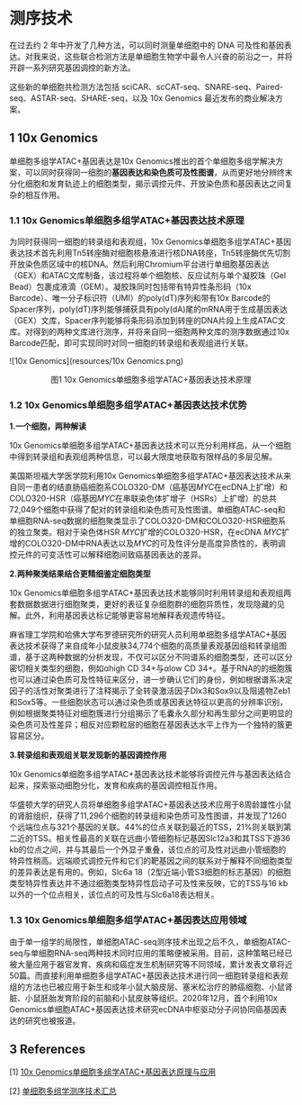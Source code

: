 # 测序技术

在过去约 2 年中开发了几种方法，可以同时测量单细胞中的 DNA 可及性和基因表达。对我来说，这些联合检测方法是单细胞生物学中最令人兴奋的前沿之一，并将开辟一系列研究基因调控的新方法。

这些新的单细胞共检测方法包括 sciCAR、scCAT-seq、SNARE-seq、Paired-seq、ASTAR-seq、SHARE-seq，以及 10x Genomics 最近发布的商业解决方案。

## 1 10x Genomics

单细胞多组学ATAC+基因表达是10x Genomics推出的首个单细胞多组学解决方案，可以同时获得同一细胞的**基因表达和染色质可及性图谱**，从而更好地分辨终末分化细胞和发育轨迹上的细胞类型，揭示调控元件、开放染色质和基因表达之间复杂的相互作用。

### 1.1 10x Genomics单细胞多组学ATAC+基因表达技术原理

为同时获得同一细胞的转录组和表观组，10x Genomics单细胞多组学ATAC+基因表达技术首先利用Tn5转座酶对细胞核悬液进行核DNA转座，Tn5转座酶优先切割开放染色质区域中的核DNA。然后利用Chromium平台进行单细胞基因表达（GEX）和ATAC文库制备，该过程将单个细胞核、反应试剂与单个凝胶珠（Gel Bead）包裹成液滴（GEM）。凝胶珠同时包括带有特异性条形码（10x Barcode）、唯一分子标识符（UMI）的poly(dT)序列和带有10x Barcode的Spacer序列，poly(dT)序列能够捕获具有poly(dA)尾的mRNA用于生成基因表达（GEX）文库，Spacer序列能够将条形码添加到转座的DNA片段上生成ATAC文库。对得到的两种文库进行测序，并将来自同一细胞两种文库的测序数据通过10x Barcode匹配，即可实现同时对同一细胞的转录组和表观组进行关联。

![10x Genomics](resources/10x Genomics.png)

<center>
    图1 10x Genomics单细胞多组学ATAC+基因表达技术原理
</center>

### 1.2 10x Genomics单细胞多组学ATAC+基因表达技术优势

**1.一个细胞，两种解读**

10x Genomics单细胞多组学ATAC+基因表达技术可以充分利用样品，从一个细胞中得到转录组和表观组两种信息，可以最大限度地获取有限样品的多层见解。

美国斯坦福大学医学院利用10x Genomics单细胞多组学ATAC+基因表达技术从来自同一患者的结直肠癌细胞系COLO320-DM（癌基因*MYC*在ecDNA上扩增）和COLO320-HSR（癌基因*MYC*在串联染色体扩增子（HSRs）上扩增）的总共72,049个细胞中获得了配对的转录组和染色质可及性图谱。单细胞ATAC-seq和单细胞RNA-seq数据的细胞聚类显示了COLO320-DM和COLO320-HSR细胞系的独立聚类。相对于染色体HSR *MYC*扩增的COLO320-HSR，在ecDNA *MYC*扩增的COLO320-DM中RNA表达以及*MYC*的可及性评分是高度异质性的，表明调控元件的可变活性可以解释细胞间致癌基因表达的差异。

**2.两种聚类结果结合更精细鉴定细胞类型**

10x Genomics单细胞多组学ATAC+基因表达技术能够同时利用转录组和表观组两套数据数据进行细胞聚类，更好的表征复杂细胞群的细胞异质性，发现隐藏的见解。此外，利用基因表达标记能够更容易地解释表观遗传特征。

麻省理工学院和哈佛大学布罗德研究所的研究人员利用单细胞多组学ATAC+基因表达技术获得了来自成年小鼠皮肤34,774个细胞的高质量表观基因组和转录组图谱，基于这两种数据的分析发现，不仅可以区分不同谱系的细胞类型，还可以区分密切相关类型的细胞，例如αhigh CD 34+与αlow CD 34+。基于RNA的的细胞簇也可以通过染色质可及性特征来区分，进一步确认它们的身份，例如根据谱系决定因子的活性对聚类进行了注释揭示了全转录激活因子Dlx3和Sox9以及阻遏物Zeb1和Sox5等。一些细胞状态可以通过染色质或基因表达特征以更高的分辨率识别，例如根据聚类特征对细胞簇进行分组揭示了毛囊永久部分和再生部分之间更明显的染色质可及性差异；相反对应颗粒层的细胞在基因表达水平上作为一个独特的簇更容易区分。

**3.转录组和表观组关联发现新的基因调控作用**

10x Genomics单细胞多组学ATAC+基因表达技术能够将调控元件与基因表达结合起来，探索驱动细胞分化，发育和疾病的基因调控相互作用。

华盛顿大学的研究人员将单细胞多组学ATAC+基因表达技术应用于8周龄雄性小鼠的肾脏组织，获得了11,296个细胞的转录组和染色质可及性图谱，并发现了1260个远端位点与321个基因的关联。44%的位点关联到最近的TSS，21%则关联到第二近的TSS。相关性最高的关联在远曲小管细胞标记基因Slc12a3和其TSS下游36 kb的位点之间，并与其最后一个外显子重叠，该位点的可及性对远曲小管细胞的特异性稍高。远端顺式调控元件和它们的靶基因之间的联系对于解释不同细胞类型的差异表达是有用的。例如，Slc6a 18（2型近端小管S3细胞的标志基因）的细胞类型特异性表达并不通过细胞类型特异性启动子可及性来反映，它的TSS与16 kb以外的一个位点相关，该位点的可及性与Slc6a18表达相关。

### 1.3 10x Genomics单细胞多组学ATAC+基因表达应用领域

由于单一组学的局限性，单细胞ATAC-seq测序技术出现之后不久，单细胞ATAC-seq与单细胞RNA-seq两种技术同时应用的策略便被采用。目前，这种策略已经已被大量应用于器官发育、疾病和癌症发生机制研究等不同领域，累计发表文章将近50篇。而直接利用单细胞多组学ATAC+基因表达技术进行同一细胞转录组和表观组的方法也已被应用于新生和成年小鼠大脑皮层、塞米松治疗的肺癌细胞、小鼠肾脏、小鼠胚胎发育阶段的前脑和小鼠皮肤等组织。2020年12月，首个利用10x Genomics单细胞ATAC+基因表达技术研究ecDNA中枢驱动分子间协同癌基因表达的研究也被报道。

## 3 References

[1] [10x Genomics单细胞多组学ATAC+基因表达原理与应用](https://zhuanlan.zhihu.com/p/377044315)

[2] [单细胞多组学测序技术汇总](https://www.jianshu.com/p/c4a48a146b75)